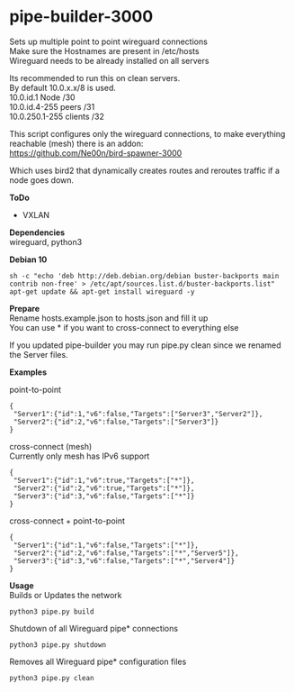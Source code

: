 # pipe-builder-3000

Sets up multiple point to point wireguard connections<br />
Make sure the Hostnames are present in /etc/hosts<br />
Wireguard needs to be already installed on all servers<br />

Its recommended to run this on clean servers.<br />
By default 10.0.x.x/8 is used.<br />
10.0.id.1 Node /30<br />
10.0.id.4-255 peers /31<br />
10.0.250.1-255 clients /32<br />

This script configures only the wireguard connections, to make everything reachable (mesh) there is an addon:<br />
https://github.com/Ne00n/bird-spawner-3000

Which uses bird2 that dynamically creates routes and reroutes traffic if a node goes down.<br />

**ToDo**<br />
- VXLAN

**Dependencies**<br />
wireguard, python3

**Debian 10**<br />
```
sh -c "echo 'deb http://deb.debian.org/debian buster-backports main contrib non-free' > /etc/apt/sources.list.d/buster-backports.list"
apt-get update && apt-get install wireguard -y
```

**Prepare**<br />
Rename hosts.example.json to hosts.json and fill it up<br />
You can use * if you want to cross-connect to everything else<br />

If you updated pipe-builder you may run pipe.py clean since we renamed the Server files.<br />

**Examples**<br />

point-to-point<br />
```
{
 "Server1":{"id":1,"v6":false,"Targets":["Server3","Server2"]},
 "Server2":{"id":2,"v6":false,"Targets":["Server3"]}
}
```

cross-connect (mesh)<br />
Currently only mesh has IPv6 support<br />
```
{
 "Server1":{"id":1,"v6":true,"Targets":["*"]},
 "Server2":{"id":2,"v6":true,"Targets":["*"]},
 "Server3":{"id":3,"v6":false,"Targets":["*"]}
}
```

cross-connect + point-to-point<br />
```
{
 "Server1":{"id":1,"v6":false,"Targets":["*"]},
 "Server2":{"id":2,"v6":false,"Targets":["*","Server5"]},
 "Server3":{"id":3,"v6":false,"Targets":["*","Server4"]}
}
```

**Usage**<br />
Builds or Updates the network<br />
```
python3 pipe.py build
```
Shutdown of all Wireguard pipe* connections<br />
```
python3 pipe.py shutdown
```
Removes all Wireguard pipe* configuration files<br />
```
python3 pipe.py clean
```
